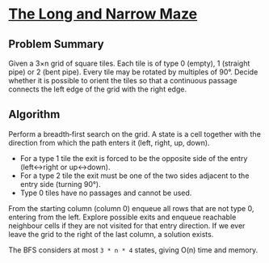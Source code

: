 # [The Long and Narrow Maze](https://www.spoj.com/problems/MAZE/)

## Problem Summary
Given a 3×n grid of square tiles. Each tile is of type 0 (empty), 1 (straight pipe) or 2 (bent pipe). Every tile may be rotated by multiples of 90°. Decide whether it is possible to orient the tiles so that a continuous passage connects the left edge of the grid with the right edge.

## Algorithm
Perform a breadth‑first search on the grid. A state is a cell together with the direction from which the path enters it (left, right, up, down).

- For a type 1 tile the exit is forced to be the opposite side of the entry (left↔right or up↔down).
- For a type 2 tile the exit must be one of the two sides adjacent to the entry side (turning 90°).
- Type 0 tiles have no passages and cannot be used.

From the starting column (column 0) enqueue all rows that are not type 0, entering from the left. Explore possible exits and enqueue reachable neighbour cells if they are not visited for that entry direction. If we ever leave the grid to the right of the last column, a solution exists.

The BFS considers at most `3 * n * 4` states, giving O(n) time and memory.
